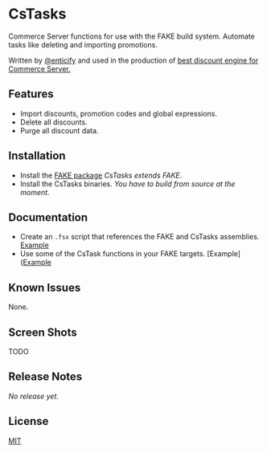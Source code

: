 # CsTasks

Commerce Server functions for use with the FAKE build system.  Automate tasks like deleting and importing promotions.

Written by [@enticify](http://twitter.com/enticify) and used in the production of [best discount engine for Commerce Server.](http://www.enticify.com/)

## Features

* Import discounts, promotion codes and global expressions.
* Delete all discounts.
* Purge all discount data.

## Installation

* Install the [FAKE package](http://nuget.org/packages/FAKE) *CsTasks extends FAKE*.
* Install the CsTasks binaries.  *You have to build from source at the moment.*

## Documentation

* Create an `.fsx` script that references the FAKE and CsTasks assemblies.  [Example](https://github.com/enticify/CsTasks/blob/master/src/Enticify.CsTasks/ResetDiscounts.fsx#L1)
* Use some of the CsTask functions in your FAKE targets.  [Example]([Example](https://github.com/enticify/CsTasks/blob/master/src/Enticify.CsTasks/ResetDiscounts.fsx)

## Known Issues

None.

## Screen Shots

TODO

## Release Notes

*No release yet.*

## License

[MIT](https://github.com/enticify/CsSpy/blob/master/LICENSE.md)
